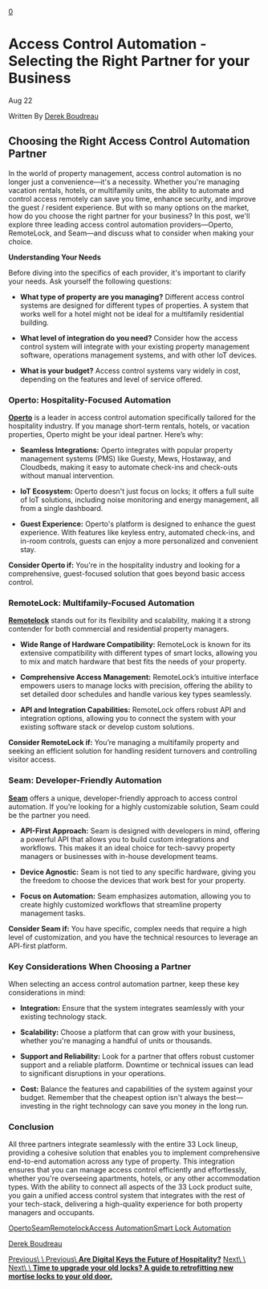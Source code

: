 [0](https://www.33lock.com/cart)

# Access Control Automation - Selecting the Right Partner for your Business

Aug 22

Written By [Derek Boudreau](https://www.33lock.com/blogpublishing?author=64af8a3323a40a4f2b13dee1)

## Choosing the Right Access Control Automation Partner

In the world of property management, access control automation is no longer just a convenience—it's a necessity. Whether you're managing vacation rentals, hotels, or multifamily units, the ability to automate and control access remotely can save you time, enhance security, and improve the guest / resident experience. But with so many options on the market, how do you choose the right partner for your business? In this post, we'll explore three leading access control automation providers—Operto, RemoteLock, and Seam—and discuss what to consider when making your choice.

**Understanding Your Needs**

Before diving into the specifics of each provider, it's important to clarify your needs. Ask yourself the following questions:

- **What type of property are you managing?** Different access control systems are designed for different types of properties. A system that works well for a hotel might not be ideal for a multifamily residential building.

- **What level of integration do you need?** Consider how the access control system will integrate with your existing property management software, operations management systems, and with other IoT devices.

- **What is your budget?** Access control systems vary widely in cost, depending on the features and level of service offered.


### **Operto: Hospitality-Focused Automation**

[**Operto**](https://operto.com/) is a leader in access control automation specifically tailored for the hospitality industry. If you manage short-term rentals, hotels, or vacation properties, Operto might be your ideal partner. Here’s why:

- **Seamless Integrations:** Operto integrates with popular property management systems (PMS) like Guesty, Mews, Hostaway, and Cloudbeds, making it easy to automate check-ins and check-outs without manual intervention.

- **IoT Ecosystem:** Operto doesn't just focus on locks; it offers a full suite of IoT solutions, including noise monitoring and energy management, all from a single dashboard.

- **Guest Experience:** Operto's platform is designed to enhance the guest experience. With features like keyless entry, automated check-ins, and in-room controls, guests can enjoy a more personalized and convenient stay.


**Consider Operto if:** You're in the hospitality industry and looking for a comprehensive, guest-focused solution that goes beyond basic access control.

### **RemoteLock: Multifamily-Focused Automation**

[**Remotelock**](https://remotelock.com/) stands out for its flexibility and scalability, making it a strong contender for both commercial and residential property managers.

- **Wide Range of Hardware Compatibility:** RemoteLock is known for its extensive compatibility with different types of smart locks, allowing you to mix and match hardware that best fits the needs of your property.

- **Comprehensive Access Management:** RemoteLock’s intuitive interface empowers users to manage locks with precision, offering the ability to set detailed door schedules and handle various key types seamlessly.

- **API and Integration Capabilities:** RemoteLock offers robust API and integration options, allowing you to connect the system with your existing software stack or develop custom solutions.


**Consider RemoteLock if:** You’re managing a multifamily property and seeking an efficient solution for handling resident turnovers and controlling visitor access.

### **Seam: Developer-Friendly Automation**

[**Seam**](https://www.seam.co/) offers a unique, developer-friendly approach to access control automation. If you’re looking for a highly customizable solution, Seam could be the partner you need.

- **API-First Approach:** Seam is designed with developers in mind, offering a powerful API that allows you to build custom integrations and workflows. This makes it an ideal choice for tech-savvy property managers or businesses with in-house development teams.

- **Device Agnostic:** Seam is not tied to any specific hardware, giving you the freedom to choose the devices that work best for your property.

- **Focus on Automation:** Seam emphasizes automation, allowing you to create highly customized workflows that streamline property management tasks.


**Consider Seam if:** You have specific, complex needs that require a high level of customization, and you have the technical resources to leverage an API-first platform.

### **Key Considerations When Choosing a Partner**

When selecting an access control automation partner, keep these key considerations in mind:

- **Integration:** Ensure that the system integrates seamlessly with your existing technology stack.

- **Scalability:** Choose a platform that can grow with your business, whether you're managing a handful of units or thousands.

- **Support and Reliability:** Look for a partner that offers robust customer support and a reliable platform. Downtime or technical issues can lead to significant disruptions in your operations.

- **Cost:** Balance the features and capabilities of the system against your budget. Remember that the cheapest option isn't always the best—investing in the right technology can save you money in the long run.


### **Conclusion**

All three partners integrate seamlessly with the entire 33 Lock lineup, providing a cohesive solution that enables you to implement comprehensive end-to-end automation across any type of property. This integration ensures that you can manage access control efficiently and effortlessly, whether you're overseeing apartments, hotels, or any other accommodation types. With the ability to connect all aspects of the 33 Lock product suite, you gain a unified access control system that integrates with the rest of your tech-stack, delivering a high-quality experience for both property managers and occupants.

[Operto](https://www.33lock.com/blogpublishing/tag/Operto)[Seam](https://www.33lock.com/blogpublishing/tag/Seam)[Remotelock](https://www.33lock.com/blogpublishing/tag/Remotelock)[Access Automation](https://www.33lock.com/blogpublishing/tag/Access+Automation)[Smart Lock Automation](https://www.33lock.com/blogpublishing/tag/Smart+Lock+Automation)

[Derek Boudreau](https://www.33lock.com/blogpublishing?author=64af8a3323a40a4f2b13dee1)

[Previous\\
\\
Previous\\
**Are Digital Keys the Future of Hospitality?**](https://www.33lock.com/blogpublishing/are-digital-keys-the-future-of-hospitality) [Next\\
\\
Next\\
\\
**Time to upgrade your old locks? A guide to retrofitting new mortise locks to your old door.**](https://www.33lock.com/blogpublishing/z2vzfacbkpg2ax02xo5fgtg15rusru)